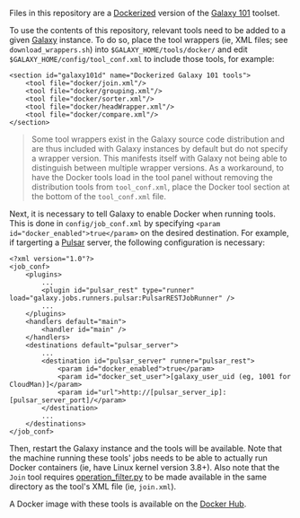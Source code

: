 Files in this repository are a [Dockerized][docker] version of the
[Galaxy 101][g101] toolset.

To use the contents of this repository, relevant tools need to be added
to a given [Galaxy][galaxy] instance. To do so, place the tool wrappers (ie,
XML files; see `download_wrappers.sh`) into `$GALAXY_HOME/tools/docker/` and
edit `$GALAXY_HOME/config/tool_conf.xml` to include those tools, for example:

    <section id="galaxy101d" name="Dockerized Galaxy 101 tools">
        <tool file="docker/join.xml"/>
        <tool file="docker/grouping.xml"/>
        <tool file="docker/sorter.xml"/>
        <tool file="docker/headWrapper.xml"/>
        <tool file="docker/compare.xml"/>
    </section>

> Some tool wrappers exist in the Galaxy source code distribution and are thus
> included with Galaxy instances by default but do not specify a wrapper version.
> This manifests itself with Galaxy not being able to distinguish between multiple
> wrapper versions. As a workaround, to have the Docker tools load in the tool
> panel without removing the distribution tools from `tool_conf.xml`, place the
> Docker tool section at the bottom of the `tool_conf.xml` file.

Next, it is necessary to tell Galaxy to enable Docker when running tools. This
is done in `config/job_conf.xml` by specifying
`<param id="docker_enabled">true</param>` on the desired destination. For
example, if targerting a [Pulsar][pulsar] server, the following configuration
is necessary:

    <?xml version="1.0"?>
    <job_conf>
        <plugins>
            ...
            <plugin id="pulsar_rest" type="runner" load="galaxy.jobs.runners.pulsar:PulsarRESTJobRunner" />
            ...
        </plugins>
        <handlers default="main">
            <handler id="main" />
        </handlers>
        <destinations default="pulsar_server">
            ...
            <destination id="pulsar_server" runner="pulsar_rest">
                <param id="docker_enabled">true</param>
                <param id="docker_set_user">[galaxy_user_uid (eg, 1001 for CloudMan)]</param>
                <param id="url">http://[pulsar_server_ip]:[pulsar_server_port]/</param>
            </destination>
            ...
        </destinations>
    </job_conf>

Then, restart the Galaxy instance and the tools will be available. Note that
the machine running these tools' jobs needs to be able to actually run Docker
containers (ie, have Linux kernel version 3.8+).
Also note that the `Join` tool requires [operation_filter.py][op] to be made
available in the same directory as the tool's XML file (ie, `join.xml`).

A Docker image with these tools is available on the [Docker Hub][dh].



[docker]: http://docker.io/
[g101]: https://usegalaxy.org/galaxy101
[galaxy]: http://galaxyproject.org
[op]: https://raw.githubusercontent.com/galaxyproject/tools-devteam/d155d6caf747a7c59ebd6d5752c942e63a75939f/tool_collections/gops/join/operation_filter.py
[dh]: https://hub.docker.com/u/afgane/
[pulsar]: https://pulsar.readthedocs.org/
